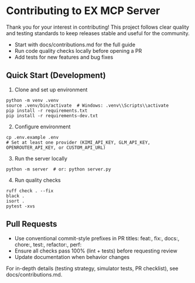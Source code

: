 # Contributing to EX MCP Server

Thank you for your interest in contributing! This project follows clear quality and testing standards to keep releases stable and useful for the community.

- Start with docs/contributions.md for the full guide
- Run code quality checks locally before opening a PR
- Add tests for new features and bug fixes

## Quick Start (Development)

1. Clone and set up environment
```
python -m venv .venv
source .venv/bin/activate  # Windows: .venv\\Scripts\\activate
pip install -r requirements.txt
pip install -r requirements-dev.txt
```

2. Configure environment
```
cp .env.example .env
# Set at least one provider (KIMI_API_KEY, GLM_API_KEY, OPENROUTER_API_KEY, or CUSTOM_API_URL)
```

3. Run the server locally
```
python -m server  # or: python server.py
```

4. Run quality checks
```
ruff check . --fix
black .
isort .
pytest -xvs
```

## Pull Requests

- Use conventional commit-style prefixes in PR titles: feat:, fix:, docs:, chore:, test:, refactor:, perf:
- Ensure all checks pass 100% (lint + tests) before requesting review
- Update documentation when behavior changes

For in-depth details (testing strategy, simulator tests, PR checklist), see docs/contributions.md.

